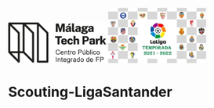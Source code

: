  
<img src="malaga_tech_park.logo.png" width="200">             <img src="portada.jpg"  width="200">


# Scouting-LigaSantander
